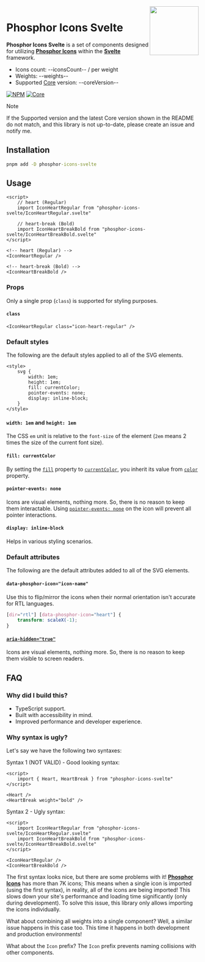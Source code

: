 <img src="https://github.com/phosphor-icons/core/raw/main/meta/phosphor-mark-tight-yellow.png" width="128" align="right" />

# Phosphor Icons Svelte

**Phosphor Icons Svelte** is a set of components designed for utilizing [**Phosphor Icons**](https://phosphoricons.com) within the [**Svelte**](https://svelte.dev) framework.

-   Icons count: --iconsCount-- / per weight
-   Weights: --weights--
-   Supported [Core](https://github.com/phosphor-icons/core) version: --coreVersion--

[![NPM](https://img.shields.io/npm/v/phosphor-icons-svelte?style=for-the-badge&label=NPM&color=%23cb0000)](https://www.npmjs.com/package/phosphor-icons-svelte "View on NPM")
[![Core](https://img.shields.io/npm/v/%40phosphor-icons/core?style=for-the-badge&label=Latest%20Core&color=%23ffd171)](https://www.npmjs.com/package/@phosphor-icons/core "Latest version - View on NPM")

> [!NOTE]
> If the Supported version and the latest Core version shown in the README do not match, and this library is not up-to-date, please create an issue and notify me.

## Installation

```cmd
pnpm add -D phosphor-icons-svelte
```

## Usage

```svelte
<script>
    // heart (Regular)
    import IconHeartRegular from "phosphor-icons-svelte/IconHeartRegular.svelte"

    // heart-break (Bold)
    import IconHeartBreakBold from "phosphor-icons-svelte/IconHeartBreakBold.svelte"
</script>

<!-- heart (Regular) -->
<IconHeartRegular />

<!-- heart-break (Bold) -->
<IconHeartBreakBold />
```

### Props

Only a single prop (`class`) is supported for styling purposes.

#### `class`

```svelte
<IconHeartRegular class="icon-heart-regular" />
```

### Default styles

The following are the default styles applied to all of the SVG elements.

```svelte
<style>
    svg {
        width: 1em;
        height: 1em;
        fill: currentColor;
        pointer-events: none;
        display: inline-block;
    }
</style>
```

#### `width: 1em` and `height: 1em`

The CSS `em` unit is relative to the `font-size` of the element (`2em` means 2 times the size of the current font size).

#### `fill: currentColor`

By setting the [`fill`](https://developer.mozilla.org/en-US/docs/Web/SVG/Attribute/fill) property to [`currentColor`](https://developer.mozilla.org/en-US/docs/Web/CSS/color_value#currentcolor_keyword), you inherit its value from [`color`](https://developer.mozilla.org/en-US/docs/Web/CSS/color) property.

#### `pointer-events: none`

Icons are visual elements, nothing more. So, there is no reason to keep them interactable. Using [`pointer-events: none`](https://developer.mozilla.org/en-US/docs/Web/CSS/pointer-events#none) on the icon will prevent all pointer interactions.

#### `display: inline-block`

Helps in various styling scenarios.

### Default attributes

The following are the default attributes added to all of the SVG elements.

#### `data-phosphor-icon="icon-name"`

Use this to flip/mirror the icons when their normal orientation isn't accurate for RTL languages.

```css
[dir="rtl"] [data-phosphor-icon="heart"] {
    transform: scaleX(-1);
}
```

#### [`aria-hidden="true"`](https://developer.mozilla.org/en-US/docs/Web/Accessibility/ARIA/Attributes/aria-hidden)

Icons are visual elements, nothing more. So, there is no reason to keep them visible to screen readers.

## FAQ

### Why did I build this?

-   TypeScript support.
-   Built with accessibility in mind.
-   Improved performance and developer experience.

### Why syntax is ugly?

Let's say we have the following two syntaxes:

Syntax 1 (NOT VALID) - Good looking syntax:

```svelte
<script>
    import { Heart, HeartBreak } from "phosphor-icons-svelte"
</script>

<Heart />
<HeartBreak weight="bold" />
```

Syntax 2 - Ugly syntax:

```svelte
<script>
    import IconHeartRegular from "phosphor-icons-svelte/IconHeartRegular.svelte"
    import IconHeartBreakBold from "phosphor-icons-svelte/IconHeartBreakBold.svelte"
</script>

<IconHeartRegular />
<IconHeartBreakBold />
```

The first syntax looks nice, but there are some problems with it! [**Phosphor Icons**](https://phosphoricons.com) has more than 7K icons; This means when a single icon is imported (using the first syntax), in reality, all of the icons are being imported! This slows down your site's performance and loading time significantly (only during development). To solve this issue, this library only allows importing the icons individually.

What about combining all weights into a single component? Well, a similar issue happens in this case too. This time it happens in both development and production environments!

What about the `Icon` prefix? The `Icon` prefix prevents naming collisions with other components.
